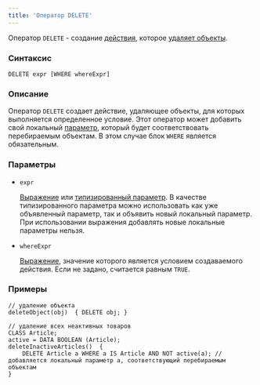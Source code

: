 ```yaml
---
title: 'Оператор DELETE'
---
```


Оператор `DELETE` - создание [действия](Actions.md), которое [удаляет объекты](Class_change_CHANGECLASS_DELETE_.md).

### Синтаксис

    DELETE expr [WHERE whereExpr]

### Описание

Оператор `DELETE` создает действие, удаляющее объекты, для которых выполняется определенное условие. Этот оператор может добавить свой локальный [параметр](Actions.md), который будет соответствовать перебираемым объектам. В этом случае блок `WHERE` является обязательным. 

### Параметры

- `expr`

    [Выражение](Expression.md) или [типизированный параметр](IDs.md#paramid-broken). В качестве типизированного параметра можно использовать как уже объявленный параметр, так и объявить новый локальный параметр. При использовании выражения добавлять новые локальные параметры нельзя.

- `whereExpr`

    [Выражение](Expression.md), значение которого является условием создаваемого действия. Если не задано, считается равным `TRUE`.

### Примеры

```lsf
// удаление объекта
deleteObject(obj)  { DELETE obj; }

// удаление всех неактивных товаров
CLASS Article;
active = DATA BOOLEAN (Article);
deleteInactiveArticles()  {
    DELETE Article a WHERE a IS Article AND NOT active(a); // добавляется локальный параметр a, соответствующий перебираемым объектам
}
```
